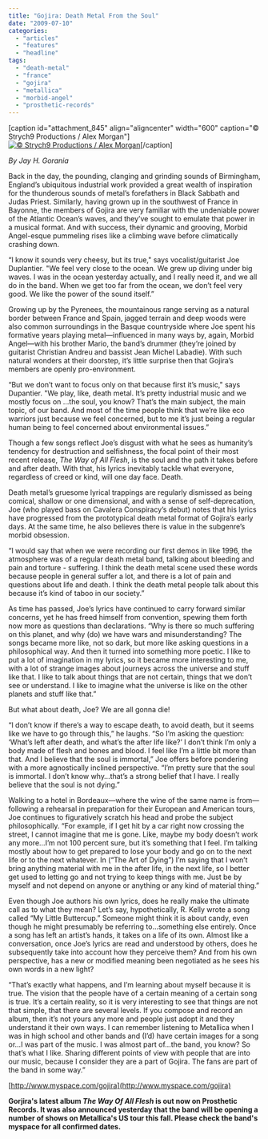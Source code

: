 ```yaml
---
title: "Gojira: Death Metal From the Soul"
date: "2009-07-10"
categories: 
  - "articles"
  - "features"
  - "headline"
tags: 
  - "death-metal"
  - "france"
  - "gojira"
  - "metallica"
  - "morbid-angel"
  - "prosthetic-records"
---
```


\[caption id="attachment\_845" align="aligncenter" width="600" caption="© Strych9 Productions / Alex Morgan"\][![© Strych9 Productions / Alex Morgan](http://www.hellbound.ca/wp-content/uploads/2009/07/gojira.jpg "gojira")](http://www.hellbound.ca/wp-content/uploads/2009/07/gojira.jpg)\[/caption\]

_By Jay H. Gorania_

Back in the day, the pounding, clanging and grinding sounds of Birmingham, England’s ubiquitous industrial work provided a great wealth of inspiration for the thunderous sounds of metal’s forefathers in Black Sabbath and Judas Priest. Similarly, having grown up in the southwest of France in Bayonne, the members of Gojira are very familiar with the undeniable power of the Atlantic Ocean’s waves, and they’ve sought to emulate that power in a musical format. And with success, their dynamic and grooving, Morbid Angel-esque pummeling rises like a climbing wave before climatically crashing down.

“I know it sounds very cheesy, but its true," says vocalist/guitarist Joe Duplantier. "We feel very close to the ocean. We grew up diving under big waves. I was in the ocean yesterday actually, and I really need it, and we all do in the band. When we get too far from the ocean, we don’t feel very good. We like the power of the sound itself.”

Growing up by the Pyrenees, the mountainous range serving as a natural border between France and Spain, jagged terrain and deep woods were also common surroundings in the Basque countryside where Joe spent his formative years playing metal—influenced in many ways by, again, Morbid Angel—with his brother Mario, the band’s drummer (they’re joined by guitarist Christian Andreu and bassist Jean Michel Labadie). With such natural wonders at their doorstep, it’s little surprise then that Gojira’s members are openly pro-environment.

“But we don’t want to focus only on that because first it’s music," says Dupantier. "We play, like, death metal. It’s pretty industrial music and we mostly focus on …the soul, you know? That’s the main subject, the main topic, of our band. And most of the time people think that we’re like eco warriors just because we feel concerned, but to me it’s just being a regular human being to feel concerned about environmental issues.”

Though a few songs reflect Joe’s disgust with what he sees as humanity’s tendency for destruction and selfishness, the focal point of their most recent release, _The Way of All Flesh_, is the soul and the path it takes before and after death. With that, his lyrics inevitably tackle what everyone, regardless of creed or kind, will one day face. Death.

Death metal’s gruesome lyrical trappings are regularly dismissed as being comical, shallow or one dimensional, and with a sense of self-deprecation, Joe (who played bass on Cavalera Conspiracy’s debut) notes that his lyrics have progressed from the prototypical death metal format of Gojira’s early days. At the same time, he also believes there is value in the subgenre’s morbid obsession.

“I would say that when we were recording our first demos in like 1996, the atmosphere was of a regular death metal band, talking about bleeding and pain and torture - suffering. I think the death metal scene used these words because people in general suffer a lot, and there is a lot of pain and questions about life and death. I think the death metal people talk about this because it’s kind of taboo in our society.”

As time has passed, Joe’s lyrics have continued to carry forward similar concerns, yet he has freed himself from convention, spewing them forth now more as questions than declarations. “Why is there so much suffering on this planet, and why (do) we have wars and misunderstanding? The songs became more like, not so dark, but more like asking questions in a philosophical way. And then it turned into something more poetic. I like to put a lot of imagination in my lyrics, so it became more interesting to me, with a lot of strange images about journeys across the universe and stuff like that. I like to talk about things that are not certain, things that we don’t see or understand. I like to imagine what the universe is like on the other planets and stuff like that.”

But what about death, Joe? We are all gonna die!

“I don’t know if there’s a way to escape death, to avoid death, but it seems like we have to go through this,” he laughs. “So I’m asking the question: ‘What’s left after death, and what’s the after life like?’ I don’t think I’m only a body made of flesh and bones and blood. I feel like I’m a little bit more than that. And I believe that the soul is immortal,” Joe offers before pondering with a more agnostically inclined perspective. “I’m pretty sure that the soul is immortal. I don’t know why…that’s a strong belief that I have. I really believe that the soul is not dying.”

Walking to a hotel in Bordeaux—where the wine of the same name is from—following a rehearsal in preparation for their European and American tours, Joe continues to figuratively scratch his head and probe the subject philosophically. “For example, if I get hit by a car right now crossing the street, I cannot imagine that me is gone. Like, maybe my body doesn’t work any more…I’m not 100 percent sure, but it’s something that I feel. I’m talking mostly about how to get prepared to lose your body and go on to the next life or to the next whatever. In (“The Art of Dying”) I’m saying that I won’t bring anything material with me in the after life, in the next life, so I better get used to letting go and not trying to keep things with me. Just be by myself and not depend on anyone or anything or any kind of material thing.”

Even though Joe authors his own lyrics, does he really make the ultimate call as to what they mean? Let’s say, hypothetically, R. Kelly wrote a song called “My Little Buttercup.” Someone might think it is about candy, even though he might presumably be referring to…something else entirely. Once a song has left an artist’s hands, it takes on a life of its own. Almost like a conversation, once Joe’s lyrics are read and understood by others, does he subsequently take into account how they perceive them? And from his own perspective, has a new or modified meaning been negotiated as he sees his own words in a new light?

“That’s exactly what happens, and I’m learning about myself because it is true. The vision that the people have of a certain meaning of a certain song is true. It’s a certain reality, so it is very interesting to see that things are not that simple, that there are several levels. If you compose and record an album, then it’s not yours any more and people just adopt it and they understand it their own ways. I can remember listening to Metallica when I was in high school and other bands and (I’d) have certain images for a song or…I was part of the music. I was almost part of…the band, you know? So that’s what I like. Sharing different points of view with people that are into our music, because I consider they are a part of Gojira. The fans are part of the band in some way.”

[http://www.myspace.com/gojira](http://www.myspace.com/gojira)

**Gorjira's latest album _The Way Of All Flesh_ is out now on Prosthetic Records. It was also announced yesterday that the band will be opening a number of shows on Metallica's US tour this fall. Please check the band's myspace for all confirmed dates.**
